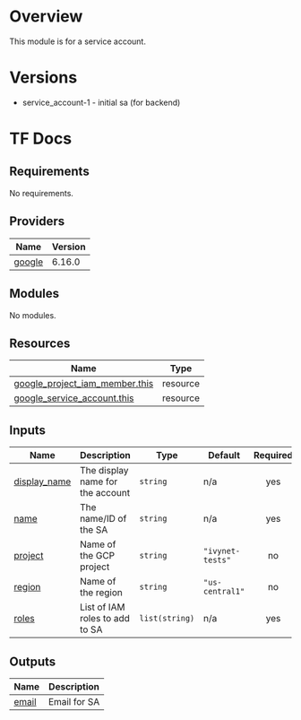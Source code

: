 # Overview

This module is for a service account.

# Versions
- service_account-1 - initial sa (for backend)

# TF Docs
<!-- BEGIN_TF_DOCS -->
## Requirements

No requirements.

## Providers

| Name | Version |
|------|---------|
| <a name="provider_google"></a> [google](#provider\_google) | 6.16.0 |

## Modules

No modules.

## Resources

| Name | Type |
|------|------|
| [google_project_iam_member.this](https://registry.terraform.io/providers/hashicorp/google/latest/docs/resources/project_iam_member) | resource |
| [google_service_account.this](https://registry.terraform.io/providers/hashicorp/google/latest/docs/resources/service_account) | resource |

## Inputs

| Name | Description | Type | Default | Required |
|------|-------------|------|---------|:--------:|
| <a name="input_display_name"></a> [display\_name](#input\_display\_name) | The display name for the account | `string` | n/a | yes |
| <a name="input_name"></a> [name](#input\_name) | The name/ID of the SA | `string` | n/a | yes |
| <a name="input_project"></a> [project](#input\_project) | Name of the GCP project | `string` | `"ivynet-tests"` | no |
| <a name="input_region"></a> [region](#input\_region) | Name of the region | `string` | `"us-central1"` | no |
| <a name="input_roles"></a> [roles](#input\_roles) | List of IAM roles to add to SA | `list(string)` | n/a | yes |

## Outputs

| Name | Description |
|------|-------------|
| <a name="output_email"></a> [email](#output\_email) | Email for SA |
<!-- END_TF_DOCS -->
